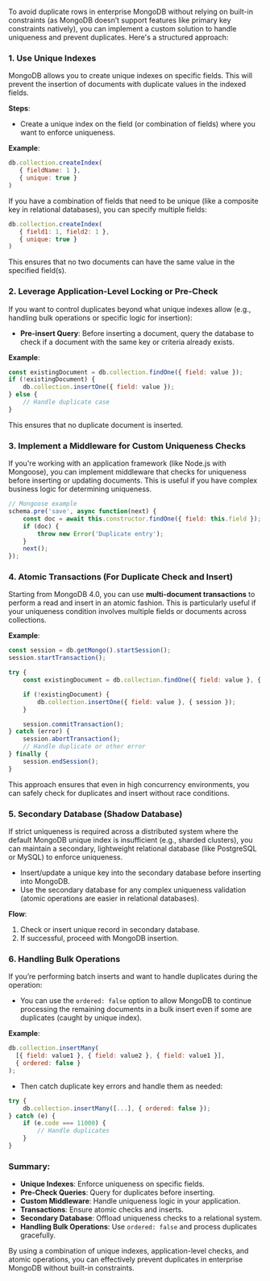 
To avoid duplicate rows in enterprise MongoDB without relying on built-in constraints (as MongoDB doesn’t support features like primary key constraints natively), you can implement a custom solution to handle uniqueness and prevent duplicates. Here's a structured approach:

### 1. **Use Unique Indexes**
MongoDB allows you to create unique indexes on specific fields. This will prevent the insertion of documents with duplicate values in the indexed fields.

**Steps**:
- Create a unique index on the field (or combination of fields) where you want to enforce uniqueness.

**Example**:
```javascript
db.collection.createIndex(
   { fieldName: 1 },
   { unique: true }
)
```

If you have a combination of fields that need to be unique (like a composite key in relational databases), you can specify multiple fields:
```javascript
db.collection.createIndex(
   { field1: 1, field2: 1 },
   { unique: true }
)
```

This ensures that no two documents can have the same value in the specified field(s).

### 2. **Leverage Application-Level Locking or Pre-Check**
If you want to control duplicates beyond what unique indexes allow (e.g., handling bulk operations or specific logic for insertion):

- **Pre-insert Query**: Before inserting a document, query the database to check if a document with the same key or criteria already exists.

**Example**:
```javascript
const existingDocument = db.collection.findOne({ field: value });
if (!existingDocument) {
    db.collection.insertOne({ field: value });
} else {
    // Handle duplicate case
}
```
This ensures that no duplicate document is inserted.

### 3. **Implement a Middleware for Custom Uniqueness Checks**
If you're working with an application framework (like Node.js with Mongoose), you can implement middleware that checks for uniqueness before inserting or updating documents. This is useful if you have complex business logic for determining uniqueness.

```javascript
// Mongoose example
schema.pre('save', async function(next) {
    const doc = await this.constructor.findOne({ field: this.field });
    if (doc) {
        throw new Error('Duplicate entry');
    }
    next();
});
```

### 4. **Atomic Transactions (For Duplicate Check and Insert)**
Starting from MongoDB 4.0, you can use **multi-document transactions** to perform a read and insert in an atomic fashion. This is particularly useful if your uniqueness condition involves multiple fields or documents across collections.

**Example**:
```javascript
const session = db.getMongo().startSession();
session.startTransaction();

try {
    const existingDocument = db.collection.findOne({ field: value }, { session });

    if (!existingDocument) {
        db.collection.insertOne({ field: value }, { session });
    }

    session.commitTransaction();
} catch (error) {
    session.abortTransaction();
    // Handle duplicate or other error
} finally {
    session.endSession();
}
```
This approach ensures that even in high concurrency environments, you can safely check for duplicates and insert without race conditions.

### 5. **Secondary Database (Shadow Database)**
If strict uniqueness is required across a distributed system where the default MongoDB unique index is insufficient (e.g., sharded clusters), you can maintain a secondary, lightweight relational database (like PostgreSQL or MySQL) to enforce uniqueness.

- Insert/update a unique key into the secondary database before inserting into MongoDB.
- Use the secondary database for any complex uniqueness validation (atomic operations are easier in relational databases).

**Flow**:
1. Check or insert unique record in secondary database.
2. If successful, proceed with MongoDB insertion.

### 6. **Handling Bulk Operations**
If you’re performing batch inserts and want to handle duplicates during the operation:
- You can use the `ordered: false` option to allow MongoDB to continue processing the remaining documents in a bulk insert even if some are duplicates (caught by unique index).

**Example**:
```javascript
db.collection.insertMany(
  [{ field: value1 }, { field: value2 }, { field: value1 }],
  { ordered: false }
);
```

- Then catch duplicate key errors and handle them as needed:
```javascript
try {
    db.collection.insertMany([...], { ordered: false });
} catch (e) {
    if (e.code === 11000) {
        // Handle duplicates
    }
}
```

### Summary:
- **Unique Indexes**: Enforce uniqueness on specific fields.
- **Pre-Check Queries**: Query for duplicates before inserting.
- **Custom Middleware**: Handle uniqueness logic in your application.
- **Transactions**: Ensure atomic checks and inserts.
- **Secondary Database**: Offload uniqueness checks to a relational system.
- **Handling Bulk Operations**: Use `ordered: false` and process duplicates gracefully.

By using a combination of unique indexes, application-level checks, and atomic operations, you can effectively prevent duplicates in enterprise MongoDB without built-in constraints.